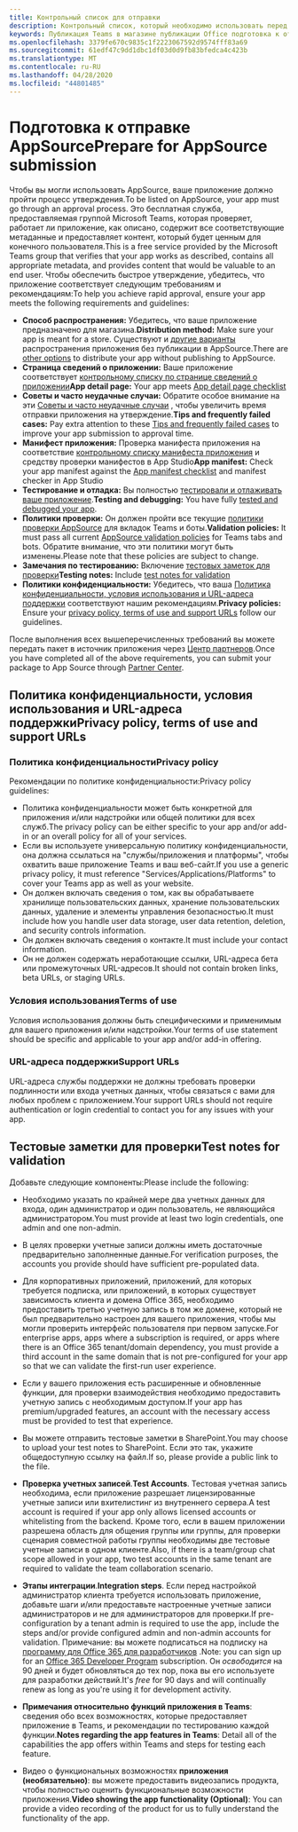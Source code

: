```yaml
---
title: Контрольный список для отправки
description: Контрольный список, который необходимо использовать перед публикацией приложения Microsoft Teams в AppSource
keywords: Публикация Teams в магазине публикации Office подготовка к отправке
ms.openlocfilehash: 3379fe670c9835c1f2223067592d9574fff83a69
ms.sourcegitcommit: 61edf47c9dd1dbc1df03d0d9fb83bfedca4c423b
ms.translationtype: MT
ms.contentlocale: ru-RU
ms.lasthandoff: 04/28/2020
ms.locfileid: "44801485"
---
```

# <a name="prepare-for-appsource-submission"></a><span data-ttu-id="d5793-104">Подготовка к отправке AppSource</span><span class="sxs-lookup"><span data-stu-id="d5793-104">Prepare for AppSource submission</span></span>  

<span data-ttu-id="d5793-105">Чтобы вы могли использовать AppSource, ваше приложение должно пройти процесс утверждения.</span><span class="sxs-lookup"><span data-stu-id="d5793-105">To be listed on AppSource, your app must go through an approval process.</span></span> <span data-ttu-id="d5793-106">Это бесплатная служба, предоставляемая группой Microsoft Teams, которая проверяет, работает ли приложение, как описано, содержит все соответствующие метаданные и предоставляет контент, который будет ценным для конечного пользователя.</span><span class="sxs-lookup"><span data-stu-id="d5793-106">This is a free service provided by the Microsoft Teams group that verifies that your app works as described, contains all appropriate metadata, and provides content that would be valuable to an end user.</span></span> <span data-ttu-id="d5793-107">Чтобы обеспечить быстрое утверждение, убедитесь, что приложение соответствует следующим требованиям и рекомендациям:</span><span class="sxs-lookup"><span data-stu-id="d5793-107">To help you achieve rapid approval, ensure your app meets the following requirements and guidelines:</span></span>

* <span data-ttu-id="d5793-108">**Способ распространения:** Убедитесь, что ваше приложение предназначено для магазина.</span><span class="sxs-lookup"><span data-stu-id="d5793-108">**Distribution method:** Make sure your app is meant for a store.</span></span> <span data-ttu-id="d5793-109">Существуют и [другие варианты](../../overview.md) распространения приложения без публикации в AppSource.</span><span class="sxs-lookup"><span data-stu-id="d5793-109">There are [other options](../../overview.md) to distribute your app without publishing to AppSource.</span></span>
* <span data-ttu-id="d5793-110">**Страница сведений о приложении:** Ваше приложение соответствует [контрольному списку по странице сведений о приложении](detail-page-checklist.md)</span><span class="sxs-lookup"><span data-stu-id="d5793-110">**App detail page:** Your app meets [App detail page checklist](detail-page-checklist.md)</span></span>
* <span data-ttu-id="d5793-111">**Советы и часто неудачные случаи:** Обратите особое внимание на эти [Советы и часто неудачные случаи](frequently-failed-cases.md) , чтобы увеличить время отправки приложения на утверждение.</span><span class="sxs-lookup"><span data-stu-id="d5793-111">**Tips and frequently failed cases:** Pay extra attention to these [Tips and frequently failed cases](frequently-failed-cases.md) to improve your app submission to approval time.</span></span>
* <span data-ttu-id="d5793-112">**Манифест приложения:** Проверка манифеста приложения на соответствие [контрольному списку манифеста приложения](app-manifest-checklist.md) и средству проверки манифестов в App Studio</span><span class="sxs-lookup"><span data-stu-id="d5793-112">**App manifest:** Check your app manifest against the [App manifest checklist](app-manifest-checklist.md) and manifest checker in App Studio</span></span>
* <span data-ttu-id="d5793-113">**Тестирование и отладка:** Вы полностью [тестировали и отлаживать ваше приложение](../../../build-and-test/debug.md).</span><span class="sxs-lookup"><span data-stu-id="d5793-113">**Testing and debugging:** You have fully [tested and debugged your app](../../../build-and-test/debug.md).</span></span>
* <span data-ttu-id="d5793-114">**Политики проверки:** Он должен пройти все текущие [политики проверки AppSource](https://docs.microsoft.com/legal/marketplace/certification-policies#1140-teams) для вкладок Teams и боты.</span><span class="sxs-lookup"><span data-stu-id="d5793-114">**Validation policies:** It must pass all current [AppSource validation policies](https://docs.microsoft.com/legal/marketplace/certification-policies#1140-teams) for Teams tabs and bots.</span></span> <span data-ttu-id="d5793-115">Обратите внимание, что эти политики могут быть изменены.</span><span class="sxs-lookup"><span data-stu-id="d5793-115">Please note that these policies are subject to change.</span></span>
* <span data-ttu-id="d5793-116">**Замечания по тестированию:** Включение [тестовых заметок для проверки](#test-notes-for-validation)</span><span class="sxs-lookup"><span data-stu-id="d5793-116">**Testing notes:** Include [test notes for validation](#test-notes-for-validation)</span></span>
* <span data-ttu-id="d5793-117">**Политики конфиденциальности:** Убедитесь, что ваша [Политика конфиденциальности, условия использования и URL-адреса поддержки](#privacy-policy-terms-of-use-and-support-urls) соответствуют нашим рекомендациям.</span><span class="sxs-lookup"><span data-stu-id="d5793-117">**Privacy policies:** Ensure your [privacy policy, terms of use and support URLs](#privacy-policy-terms-of-use-and-support-urls) follow our guidelines.</span></span>

<span data-ttu-id="d5793-118">После выполнения всех вышеперечисленных требований вы можете передать пакет в источник приложения через [Центр партнеров](/office/dev/store/use-partner-center-to-submit-to-appsource).</span><span class="sxs-lookup"><span data-stu-id="d5793-118">Once you have completed all of the above requirements, you can submit your package to App Source through [Partner Center](/office/dev/store/use-partner-center-to-submit-to-appsource).</span></span>

## <a name="privacy-policy-terms-of-use-and-support-urls"></a><span data-ttu-id="d5793-119">Политика конфиденциальности, условия использования и URL-адреса поддержки</span><span class="sxs-lookup"><span data-stu-id="d5793-119">Privacy policy, terms of use and support URLs</span></span>

### <a name="privacy-policy"></a><span data-ttu-id="d5793-120">Политика конфиденциальности</span><span class="sxs-lookup"><span data-stu-id="d5793-120">Privacy policy</span></span>

<span data-ttu-id="d5793-121">Рекомендации по политике конфиденциальности:</span><span class="sxs-lookup"><span data-stu-id="d5793-121">Privacy policy guidelines:</span></span>
* <span data-ttu-id="d5793-122">Политика конфиденциальности может быть конкретной для приложения и/или надстройки или общей политики для всех служб.</span><span class="sxs-lookup"><span data-stu-id="d5793-122">The privacy policy can be either specific to your app and/or add-in or an overall policy for all of your services.</span></span> 
* <span data-ttu-id="d5793-123">Если вы используете универсальную политику конфиденциальности, она должна ссылаться на "службы/приложения и платформы", чтобы охватить ваше приложение Teams и ваш веб-сайт.</span><span class="sxs-lookup"><span data-stu-id="d5793-123">If you use a generic privacy policy, it must reference "Services/Applications/Platforms" to cover your Teams app as well as your website.</span></span> 
* <span data-ttu-id="d5793-124">Он должен включать сведения о том, как вы обрабатываете хранилище пользовательских данных, хранение пользовательских данных, удаление и элементы управления безопасностью.</span><span class="sxs-lookup"><span data-stu-id="d5793-124">It must include how you handle user data storage, user data retention, deletion, and security controls information.</span></span>
* <span data-ttu-id="d5793-125">Он должен включать сведения о контакте.</span><span class="sxs-lookup"><span data-stu-id="d5793-125">It must include your contact information.</span></span>
* <span data-ttu-id="d5793-126">Он не должен содержать неработающие ссылки, URL-адреса бета или промежуточных URL-адресов.</span><span class="sxs-lookup"><span data-stu-id="d5793-126">It should not contain broken links, beta URLs, or staging URLs.</span></span> 

### <a name="terms-of-use"></a><span data-ttu-id="d5793-127">Условия использования</span><span class="sxs-lookup"><span data-stu-id="d5793-127">Terms of use</span></span>

<span data-ttu-id="d5793-128">Условия использования должны быть специфическими и применимым для вашего приложения и/или надстройки.</span><span class="sxs-lookup"><span data-stu-id="d5793-128">Your terms of use statement should be specific and applicable to your app and/or add-in offering.</span></span>

### <a name="support-urls"></a><span data-ttu-id="d5793-129">URL-адреса поддержки</span><span class="sxs-lookup"><span data-stu-id="d5793-129">Support URLs</span></span>

<span data-ttu-id="d5793-130">URL-адреса службы поддержки не должны требовать проверки подлинности или входа учетных данных, чтобы связаться с вами для любых проблем с приложением.</span><span class="sxs-lookup"><span data-stu-id="d5793-130">Your support URLs should not require authentication or login credential to contact you for any issues with your app.</span></span>

## <a name="test-notes-for-validation"></a><span data-ttu-id="d5793-131">Тестовые заметки для проверки</span><span class="sxs-lookup"><span data-stu-id="d5793-131">Test notes for validation</span></span>

<span data-ttu-id="d5793-132">Добавьте следующие компоненты:</span><span class="sxs-lookup"><span data-stu-id="d5793-132">Please include the following:</span></span>

* <span data-ttu-id="d5793-133">Необходимо указать по крайней мере два учетных данных для входа, один администратор и один пользователь, не являющийся администратором.</span><span class="sxs-lookup"><span data-stu-id="d5793-133">You must provide at least two login credentials, one admin and one non-admin.</span></span>

* <span data-ttu-id="d5793-134">В целях проверки учетные записи должны иметь достаточные предварительно заполненные данные.</span><span class="sxs-lookup"><span data-stu-id="d5793-134">For verification purposes, the accounts you provide should have sufficient pre-populated data.</span></span>

* <span data-ttu-id="d5793-135">Для корпоративных приложений, приложений, для которых требуется подписка, или приложений, в которых существует зависимость клиента и домена Office 365, необходимо предоставить третью учетную запись в том же домене, который не был предварительно настроен для вашего приложения, чтобы мы могли проверить интерфейс пользователя при первом запуске.</span><span class="sxs-lookup"><span data-stu-id="d5793-135">For enterprise apps, apps where a subscription is required, or apps where there is an Office 365 tenant/domain dependency, you must provide a third account in the same domain that is not pre-configured for your app so that we can validate the first-run user experience.</span></span>

* <span data-ttu-id="d5793-136">Если у вашего приложения есть расширенные и обновленные функции, для проверки взаимодействия необходимо предоставить учетную запись с необходимым доступом.</span><span class="sxs-lookup"><span data-stu-id="d5793-136">If your app has premium/upgraded features, an account with the necessary access must be provided to test that experience.</span></span>

* <span data-ttu-id="d5793-137">Вы можете отправить тестовые заметки в SharePoint.</span><span class="sxs-lookup"><span data-stu-id="d5793-137">You may choose to upload your test notes to SharePoint.</span></span> <span data-ttu-id="d5793-138">Если это так, укажите общедоступную ссылку на файл.</span><span class="sxs-lookup"><span data-stu-id="d5793-138">If so, please provide a public link to the file.</span></span>

* <span data-ttu-id="d5793-139">**Проверка учетных записей**.</span><span class="sxs-lookup"><span data-stu-id="d5793-139">**Test Accounts**.</span></span> <span data-ttu-id="d5793-140">Тестовая учетная запись необходима, если приложение разрешает лицензированные учетные записи или вхителистинг из внутреннего сервера.</span><span class="sxs-lookup"><span data-stu-id="d5793-140">A test account is required if your app only allows licensed accounts or whitelisting from the backend.</span></span> <span data-ttu-id="d5793-141">Кроме того, если в вашем приложении разрешена область для общения группы или группы, для проверки сценария совместной работы группы необходимы две тестовые учетные записи в одном клиенте.</span><span class="sxs-lookup"><span data-stu-id="d5793-141">Also, if there is a team/group chat scope allowed in your app,  two test accounts in the same tenant are required to validate the team collaboration scenario.</span></span>

* <span data-ttu-id="d5793-142">**Этапы интеграции**.</span><span class="sxs-lookup"><span data-stu-id="d5793-142">**Integration steps**.</span></span> <span data-ttu-id="d5793-143">Если перед настройкой администратор клиента требуется использовать приложение, добавьте шаги и/или предоставьте настроенные учетные записи администраторов и не для администраторов для проверки.</span><span class="sxs-lookup"><span data-stu-id="d5793-143">If pre-configuration by a tenant admin is required to use the app, include the steps and/or provide configured admin and non-admin accounts for validation.</span></span> <span data-ttu-id="d5793-144">Примечание: вы можете подписаться на подписку на [программу для Office 365 для разработчиков](https://developer.microsoft.com/microsoft-365/dev-program) .</span><span class="sxs-lookup"><span data-stu-id="d5793-144">Note: you can sign up for an [Office 365 Developer Program](https://developer.microsoft.com/microsoft-365/dev-program) subscription.</span></span> <span data-ttu-id="d5793-145">Он *освободится* на 90 дней и будет обновляться до тех пор, пока вы его используете для разработки действий.</span><span class="sxs-lookup"><span data-stu-id="d5793-145">It's *free* for 90 days and will continually renew as long as you're using it for development activity.</span></span>

* <span data-ttu-id="d5793-146">**Примечания относительно функций приложения в Teams**: сведения обо всех возможностях, которые предоставляет приложение в Teams, и рекомендации по тестированию каждой функции.</span><span class="sxs-lookup"><span data-stu-id="d5793-146">**Notes regarding the app features in Teams**: Detail all of the capabilities the app offers within Teams and steps for testing each feature.</span></span>

* <span data-ttu-id="d5793-147">Видео о функциональных возможностях **приложения (необязательно)**: вы можете предоставить видеозапись продукта, чтобы полностью оценить функциональные возможности приложения.</span><span class="sxs-lookup"><span data-stu-id="d5793-147">**Video showing the app functionality (Optional)**: You can provide a video recording of the product for us to fully understand the functionality of the app.</span></span>



